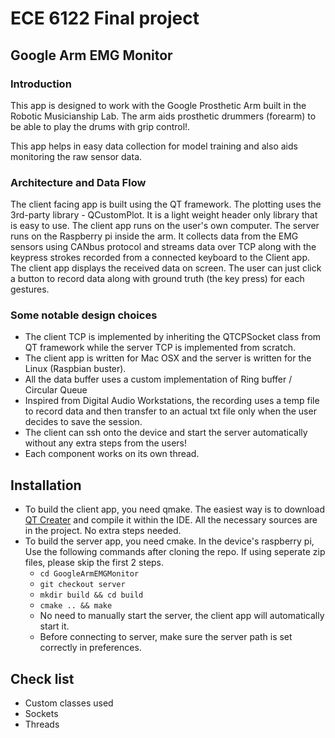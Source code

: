 # ECE 6122 Final project
## Google Arm EMG Monitor
### Introduction
This app is designed to work with the Google Prosthetic Arm built in the Robotic Musicianship Lab. The arm aids prosthetic drummers (forearm) to be able to play the drums with grip control!.

This app helps in easy data collection for model training and also aids monitoring the raw sensor data.

### Architecture and Data Flow
The client facing app is built using the QT framework. The plotting uses the 3rd-party library - QCustomPlot. It is a light weight header only library that is easy to use. The client app runs on the user's own computer. The server runs on the Raspberry pi inside the arm. It collects data from the EMG sensors using CANbus protocol and streams data over TCP along with the keypress strokes recorded from a connected keyboard to the Client app. The client app displays the received data on screen. The user can just click a button to record data along with ground truth (the key press) for each gestures.

### Some notable design choices
* The client TCP is implemented by inheriting the QTCPSocket class from QT framework while the server TCP is implemented from scratch. 
* The client app is written for Mac OSX and the server is written for the Linux (Raspbian buster).
* All the data buffer uses a custom implementation of Ring buffer / Circular Queue
* Inspired from Digital Audio Workstations, the recording uses a temp file to record data and then transfer to an actual txt file only when the user decides to save the session.
* The client can ssh onto the device and start the server automatically without any extra steps from the users!
* Each component works on its own thread.

## Installation
* To build the client app, you need qmake. The easiest way is to download [QT Creater](https://www.qt.io/product/development-tools) and compile it within the IDE. All the necessary sources are in the project. No extra steps needed.
* To build the server app, you need cmake. In the device's raspberry pi, Use the following commands after cloning the repo. If using seperate zip files, please skip the first 2 steps.
    * ```cd GoogleArmEMGMonitor```
    * ```git checkout server```
    * ```mkdir build && cd build```
    * ```cmake .. && make```
    * No need to manually start the server, the  client app will automatically start it.
    * Before connecting to server, make sure the server path is set correctly in preferences.

## Check list
* Custom classes used
* Sockets
* Threads
